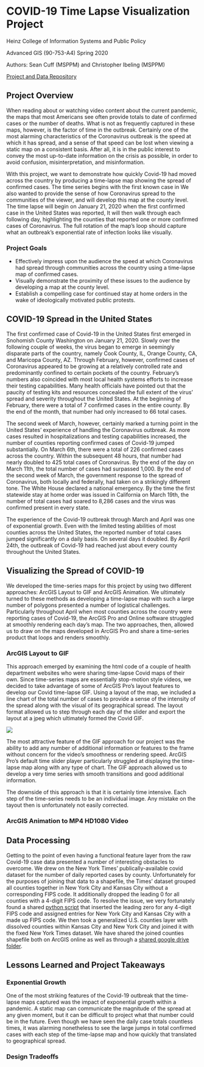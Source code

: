 # COVID-19 Time Lapse Visualization Project
Heinz College of Information Systems and Public Policy

Advanced GIS (90-753-A4) Spring 2020

Authors: Sean Cuff (MSPPM) and Christopher Ibeling (MSPPM)

[Project and Data Repository](https://drive.google.com/open?id=1_KvSX6kAjWgqh6ilRnOuHoOHrsHRfNT9)

## Project Overview
When reading about or watching video content about the current pandemic, the maps that most Americans see often provide totals to date of confirmed cases or the number of deaths. What is not as frequently captured in these maps, however, is the factor of time in the outbreak. Certainly one of the most alarming characteristics of the Coronavirus outbreak is the speed at which it has spread, and a sense of that speed can be lost when viewing a static map on a consistent basis. After all, it is in the public interest to convey the most up-to-date information on the crisis as possible, in order to avoid confusion, misinterpretation, and misinformation.

With this project, we want to demonstrate how quickly Covid-19 had moved across the country by producing a time-lapse map showing the spread of confirmed cases. The time series begins with the first known case in We also wanted to provide the sense of how Coronavirus spread to the communities of the viewer, and will develop this map at the county level. The time lapse will begin on January 21, 2020 when the first confirmed case in the United States was reported, It will then walk through each following day, highlighting the counties that reported one or more confirmed cases of Coronavirus. The full rotation of the map’s loop should capture what an outbreak’s exponential rate of infection looks like visually.

### Project Goals
-  Effectively impress upon the audience the speed at which Coronavirus had spread through communities across the country using a time-lapse map of confirmed cases. 
-  Visually demonstrate the proximity of these issues to the audience by developing a map at the county level.
-  Establish a compelling case for continued stay at home orders in the wake of ideologically motivated public protests.

## COVID-19 Spread in the United States
The first confirmed case of Covid-19 in the United States first emerged in Snohomish County Washington on January 21, 2020. Slowly over the following couple of weeks, the virus began to emerge in seemingly disparate parts of the country, namely Cook County, IL, Orange County, CA, and Maricopa County, AZ. Through February, however, confirmed cases of Coronavirus appeared to be growing at a relatively controlled rate and predominantly confined to certain pockets of the country. February’s numbers also coincided with most local health systems efforts to increase their testing capabilities. Many health officials have pointed out that the paucity of testing kits and resources concealed the full extent of the virus’ spread and severity throughout the United States. At the beginning of February, there were a total of 7 confirmed cases in the entire county. By the end of the month, that number had only increased to 66 total cases. 

The second week of March, however, certainly marked a turning point in the United States’ experience of handling the Coronavirus outbreak. As more cases resulted in hospitalizations and testing capabilities increased, the number of counties reporting confirmed cases of Covid-19 jumped substantially. On March 6th, there were a total of 226 confirmed cases across the country. Within the subsequent 48 hours, that number had nearly doubled to 425 total cases of Coronavirus. By the end of the day on March 11th, the total number of cases had surpassed 1,000.  By the end of the second week of March, the government response to the spread of Coronavirus, both locally and federally, had taken on a strikingly different tone. The White House declared a national emergency. By the time the first statewide stay at home order was issued in California on March 19th, the number of total cases had soared to 8,286 cases and the virus was confirmed present in every state. 

The experience of the Covid-19 outbreak through March and April was one of exponential growth. Even with the limited testing abilities of most counties across the United States, the reported number of total cases jumped significantly on a daily basis. On several days it doubled. By April 24th, the outbreak of Covid-19 had reached just about every county throughout the United States.

## Visualizing the Spread of COVID-19
We developed the time-series maps for this project by using two different approaches: ArcGIS Layout to GIF and ArcGIS Animation. We ultimately turned to these methods as developing a time-lapse map with such a large number of polygons presented a number of logistical challenges. Particularly throughout April when most counties across the country were reporting cases of Covid-19, the ArcGIS Pro and Online software struggled at smoothly rendering each day’s map. The two approaches, then, allowed us to draw on the maps developed in ArcGIS Pro and share a time-series product that loops and renders smoothly.

### ArcGIS Layout to GIF
This approach emerged by examining the html code of a couple of health department websites who were sharing time-lapse Covid maps of their own. Since time-series maps are essentially stop-motion style videos, we decided to take advantage of some of ArcGIS Pro’s layout features to develop our Covid time-lapse GIF. Using a layout of the map, we included a line chart of the total number of cases to provide a sense of the intensity of the spread along with the visual of its geographical spread. The layout format allowed us to step through each day of the slider and export the layout at a jpeg which ultimately formed the Covid GIF.

![](covid_timelapse.gif)

The most attractive feature of the GIF approach for our project was the ability to add any number of additional information or features to the frame without concern for the video’s smoothness or rendering speed. ArcGIS Pro’s default time slider player particularly struggled at displaying the time-lapse map along with any type of chart. The GIF approach allowed us to develop a very time series with smooth transitions and good additional information.

The downside of this approach is that it is certainly time intensive. Each step of the time-series needs to be an individual image. Any mistake on the tayout then is unfortunately not easily corrected.

### ArcGIS Animation to MP4 HD1080 Video


## Data Processing
Getting to the point of even having a functional feature layer from the raw Covid-19 case data presented a number of interesting obstacles to overcome. We drew on the New York Times’ publically-available covid dataset for the number of daily reported cases by county. Unfortunately for the purposes of joining that data to a shapefile, the Times’ dataset grouped all counties together in New York City and Kansas City without a corresponding FIPS code. It additionally dropped the leading 0 for all counties with a 4-digit FIPS code. 
To resolve the issue, we very fortunately found a shared [python script](https://drive.google.com/open?id=1-7Q3j0hzHa-4mDcb1Wxyl6-wzF7et7lI) that inserted the leading zero for any 4-digit FIPS code and assigned entries for New York City and Kansas City with a made up FIPS code. We then took a generalized U.S. counties layer with dissolved counties within Kansas City and New York City and joined it with the fixed New York Times dataset. We have shared the joined counties shapefile both on ArcGIS online as well as through a [shared google drive folder](https://drive.google.com/open?id=1_KvSX6kAjWgqh6ilRnOuHoOHrsHRfNT9).

## Lessons Learned and Project Takeaways
### Exponential Growth
One of the most striking features of the Covid-19 outbreak that the time-lapse maps captured was the impact of exponential growth within a pandemic. A static map can communicate the magnitude of the spread at any given moment, but it can be difficult to project what that number could be in the future. Even though we have seen the daily case totals countless times, it was alarming nonetheless to see the large jumps in total confirmed cases with each step of the time-lapse map and how quickly that translated to geographical spread.

### Design Tradeoffs



